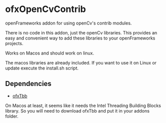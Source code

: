 # ofxOpenCvContrib

openFrameworks addon for using openCv's contrib modules.

There is no code in this addon, just the openCv libraries.
This provides an easy and convenient way to add these libraries to your openFrameworks projects.

Works on Macos and should work on linux.

The macos libraries are already included. If you want to use it on Linux or update execute the install.sh script.


## Dependencies
* [ofxTbb](https://github.com/roymacdonald/ofxTbb)
 
On Macos at least, it seems like it needs the Intel Threading Building Blocks library. So you will need to download ofxTbb and put it in your addons folder. 